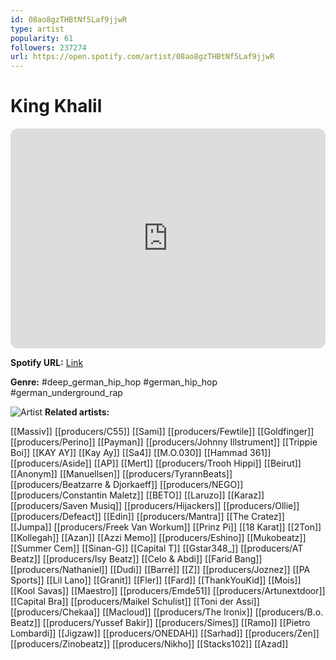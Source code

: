 ```yaml
---
id: 08ao8gzTHBtNf5Laf9jjwR
type: artist
popularity: 61
followers: 237274
url: https://open.spotify.com/artist/08ao8gzTHBtNf5Laf9jjwR
---
```

# King Khalil

<iframe style="border-radius:12px" src="https://open.spotify.com/embed/artist/08ao8gzTHBtNf5Laf9jjwR" width="100%" height="352" frameBorder="0" allowfullscreen="" allow="autoplay; clipboard-write; encrypted-media; fullscreen; picture-in-picture" loading="lazy"></iframe>

**Spotify URL:** [Link](https://open.spotify.com/artist/08ao8gzTHBtNf5Laf9jjwR)

**Genre:**  #deep_german_hip_hop #german_hip_hop #german_underground_rap

![Artist](https://i.scdn.co/image/ab6761610000e5eb413e7357fdb5250e49768ec5)
**Related artists:**

[[Massiv]]
[[producers/C55]]
[[Sami]]
[[producers/Fewtile]]
[[Goldfinger]]
[[producers/Perino]]
[[Payman]]
[[producers/Johnny Illstrument]]
[[Trippie Boi]]
[[KAY AY]]
[[Kay Ay]]
[[Sa4]]
[[M.O.030]]
[[Hammad 361]]
[[producers/Aside]]
[[AP]]
[[Mert]]
[[producers/Trooh Hippi]]
[[Beirut]]
[[Anonym]]
[[Manuellsen]]
[[producers/TyrannBeats]]
[[producers/Beatzarre & Djorkaeff]]
[[producers/NEGO]]
[[producers/Constantin Maletz]]
[[BETO]]
[[Laruzo]]
[[Karaz]]
[[producers/Saven Musiq]]
[[producers/Hijackers]]
[[producers/Ollie]]
[[producers/Defeact]]
[[Edin]]
[[producers/Mantra]]
[[The Cratez]]
[[Jumpa]]
[[producers/Freek Van Workum]]
[[Prinz Pi]]
[[18 Karat]]
[[2Ton]]
[[Kollegah]]
[[Azan]]
[[Azzi Memo]]
[[producers/Eshino]]
[[Mukobeatz]]
[[Summer Cem]]
[[Sinan-G]]
[[Capital T]]
[[Gstar348_]]
[[producers/AT Beatz]]
[[producers/Isy Beatz]]
[[Celo & Abdi]]
[[Farid Bang]]
[[producers/Nathaniel]]
[[Dudi]]
[[Barré]]
[[Z]]
[[producers/Joznez]]
[[PA Sports]]
[[Lil Lano]]
[[Granit]]
[[Fler]]
[[Fard]]
[[ThankYouKid]]
[[Mois]]
[[Kool Savas]]
[[Maestro]]
[[producers/Emde51]]
[[producers/Artunextdoor]]
[[Capital Bra]]
[[producers/Maikel Schulist]]
[[Toni der Assi]]
[[producers/Chekaa]]
[[Macloud]]
[[producers/The Ironix]]
[[producers/B.o. Beatz]]
[[producers/Yussef Bakir]]
[[producers/Simes]]
[[Ramo]]
[[Pietro Lombardi]]
[[Jigzaw]]
[[producers/ONEDAH]]
[[Sarhad]]
[[producers/Zen]]
[[producers/Zinobeatz]]
[[producers/Nikho]]
[[Stacks102]]
[[Azad]]
